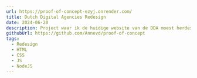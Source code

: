 ```yaml
---
url: https://proof-of-concept-ezyj.onrender.com/
title: Dutch Digital Agencies Redesign
date: 2024-06-20
description: Project waar ik de huidige website van de DDA moest herdesignen en bouwen.
githubUrl: https://github.com/Annevd/proof-of-concept
tags:
  - Redesign
  - HTML
  - CSS
  - JS
  - NodeJS
---
```

